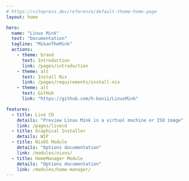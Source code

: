```yaml
---
# https://vitepress.dev/reference/default-theme-home-page
layout: home

hero:
  name: "Linux Mink"
  text: "Documentation"
  tagline: "MikanTheMink"
  actions:
    - theme: brand
      text: Introduction
      link: /pages/introduction
    - theme: alt
      text: Install Nix
      link: /pages/requirements/install-nix
    - theme: alt
      text: GitHub
      link: "https://github.com/h-banii/LinuxMink"

features:
  - title: Live CD
    details: "Preview Linux Mink in a virtual machine or ISO image"
    link: /pages/livecd
  - title: Graphical Installer
    details: WIP
  - title: NixOS Module
    details: "Options documentation"
    link: /modules/nixos/
  - title: HomeManager Module
    details: "Options documentation"
    link: /modules/home-manager/
---
```


